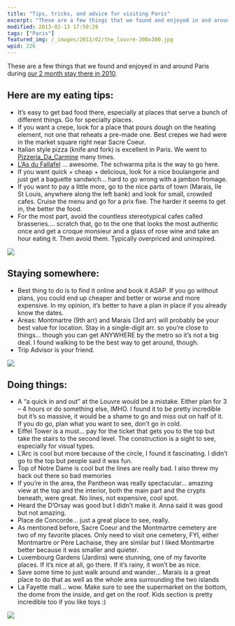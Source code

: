 ```yaml
---
title: "Tips, tricks, and advice for visiting Paris"
excerpt: "These are a few things that we found and enjoyed in and around Paris during our 2 month stay there in 2010."
modified: 2013-02-13 17:50:29
tags: ["Paris"]
featured_img: /_images/2013/02/the_louvre-300x300.jpg
wpid: 226
---
```



These are a few things that we found and enjoyed in and around Paris during [our 2 month stay there in 2010](/tag/paris).

Here are my eating tips:
------------------------

- It’s easy to get bad food there, especially at places that serve a bunch of different things. Go for specialty places.
- If you want a crepe, look for a place that pours dough on the heating element, not one that reheats a pre-made one. Best crepes we had were in the market square right near Sacre Coeur.
- Italian style pizza (knife and fork) is excellent in Paris. We went to [Pizzeria_Da_Carmine](http://www.tripadvisor.com/Restaurant_Review-g187147-d793740-Reviews-Pizzeria_Da_Carmine-Paris_Ile_de_France.html) many times.
- [L’As du Fallafel](http://www.tripadvisor.com/Restaurant_Review-g187147-d718129-Reviews-L_As_du_Fallafel-Paris_Ile_de_France.html) ... awesome. The schwarma pita is the way to go here.
- If you want quick + cheap + delicious, look for a nice boulangerie and just get a baguette sandwich… hard to go wrong with a jambon fromage.
- If you want to pay a little more, go to the nice parts of town (Marais, Ile St Louis, anywhere along the left bank) and look for small, crowded cafes. Cruise the menu and go for a prix fixe. The harder it seems to get in, the better the food.
- For the most part, avoid the countless stereotypical cafes called brasseries…. scratch that, go to the one that looks the most authentic once and get a croque monsieur and a glass of rose wine and take an hour eating it. Then avoid them. Typically overpriced and uninspired.

![](/_images/2013/02/IMG_1411.jpg)

Staying somewhere:
------------------

- Best thing to do is to find it online and book it ASAP. If you go without plans, you could end up cheaper and better or worse and more expensive. In my opinion, it’s better to have a plan in place if you already know the dates.
- Areas: Montmartre (9th arr) and Marais (3rd arr) will probably be your best value for location. Stay in a single-digit arr. so you’re close to things… though you can get ANYWHERE by the metro so it’s not a big deal. I found walking to be the best way to get around, though.
- Trip Advisor is your friend.

![](/_images/2010/08/paris_apartment_view.jpg)

Doing things:
-------------

- A “a quick in and out” at the Louvre would be a mistake. Either plan for 3 – 4 hours or do something else, IMHO. I found it to be pretty incredible but it’s so massive, it would be a shame to go and miss out on half of it. If you do go, plan what you want to see, don’t go in cold.
- Eiffel Tower is a must… pay for the ticket that gets you to the top but take the stairs to the second level. The construction is a sight to see, especially for visual types.
- L’Arc is cool but more because of the circle, I found it fascinating. I didn’t go to the top but people said it was fun.
- Top of Notre Dame is cool but the lines are really bad. I also threw my back out there so bad memories
- If you’re in the area, the Pantheon was really spectacular… amazing view at the top and the interior, both the main part and the crypts beneath, were great. No lines, not expensive, cool spot.
- Heard the D’Orsay was good but I didn’t make it. Anna said it was good but not amazing.
- Place de Concorde… just a great place to see, really.
- As mentioned before, Sacre Coeur and the Montmartre cemetery are two of my favorite places. Only need to visit one cemetery, FYI, either Montmartre or Père Lachaise, they are similar but I liked Montmartre better because it was smaller and quieter.
- Luxembourg Gardens (Jardins) were stunning, one of my favorite places. If it’s nice at all, go there. If it’s rainy, it won’t be as nice.
- Save some time to just walk around and wander… Marais is a great place to do that as well as the whole area surrounding the two islands
- La Fayette mall… wow. Make sure to see the supermarket on the bottom, the dome from the inside, and get on the roof. Kids section is pretty incredible too if you like toys :)

![](/_images/2013/02/the_louvre.jpg)
